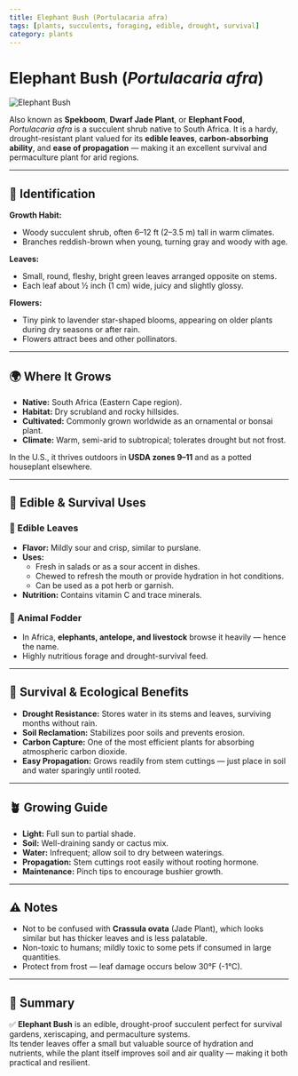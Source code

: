 ```yaml
---
title: Elephant Bush (Portulacaria afra)
tags: [plants, succulents, foraging, edible, drought, survival]
category: plants
---
```


# Elephant Bush (*Portulacaria afra*)

![Elephant Bush](plants/images/elephant_bush.jpg)

Also known as **Spekboom**, **Dwarf Jade Plant**, or **Elephant Food**, *Portulacaria afra* is a succulent shrub native to South Africa. It is a hardy, drought-resistant plant valued for its **edible leaves**, **carbon-absorbing ability**, and **ease of propagation** — making it an excellent survival and permaculture plant for arid regions.

---

## 🌱 Identification

**Growth Habit:**  
- Woody succulent shrub, often 6–12 ft (2–3.5 m) tall in warm climates.  
- Branches reddish-brown when young, turning gray and woody with age.  

**Leaves:**  
- Small, round, fleshy, bright green leaves arranged opposite on stems.  
- Each leaf about ½ inch (1 cm) wide, juicy and slightly glossy.  

**Flowers:**  
- Tiny pink to lavender star-shaped blooms, appearing on older plants during dry seasons or after rain.  
- Flowers attract bees and other pollinators.  

---

## 🌍 Where It Grows

- **Native:** South Africa (Eastern Cape region).  
- **Habitat:** Dry scrubland and rocky hillsides.  
- **Cultivated:** Commonly grown worldwide as an ornamental or bonsai plant.  
- **Climate:** Warm, semi-arid to subtropical; tolerates drought but not frost.  

In the U.S., it thrives outdoors in **USDA zones 9–11** and as a potted houseplant elsewhere.  

---

## 🍴 Edible & Survival Uses

### 🌿 Edible Leaves
- **Flavor:** Mildly sour and crisp, similar to purslane.  
- **Uses:**  
  - Fresh in salads or as a sour accent in dishes.  
  - Chewed to refresh the mouth or provide hydration in hot conditions.  
  - Can be used as a pot herb or garnish.  
- **Nutrition:** Contains vitamin C and trace minerals.  

### 🐘 Animal Fodder
- In Africa, **elephants, antelope, and livestock** browse it heavily — hence the name.  
- Highly nutritious forage and drought-survival feed.  

---

## 🌾 Survival & Ecological Benefits
- **Drought Resistance:** Stores water in its stems and leaves, surviving months without rain.  
- **Soil Reclamation:** Stabilizes poor soils and prevents erosion.  
- **Carbon Capture:** One of the most efficient plants for absorbing atmospheric carbon dioxide.  
- **Easy Propagation:** Grows readily from stem cuttings — just place in soil and water sparingly until rooted.  

---

## 🪴 Growing Guide

- **Light:** Full sun to partial shade.  
- **Soil:** Well-draining sandy or cactus mix.  
- **Water:** Infrequent; allow soil to dry between waterings.  
- **Propagation:** Stem cuttings root easily without rooting hormone.  
- **Maintenance:** Pinch tips to encourage bushier growth.  

---

## ⚠️ Notes

- Not to be confused with **Crassula ovata** (Jade Plant), which looks similar but has thicker leaves and is less palatable.  
- Non-toxic to humans; mildly toxic to some pets if consumed in large quantities.  
- Protect from frost — leaf damage occurs below 30°F (-1°C).  

---

## 🌿 Summary

✅ **Elephant Bush** is an edible, drought-proof succulent perfect for survival gardens, xeriscaping, and permaculture systems.  
Its tender leaves offer a small but valuable source of hydration and nutrients, while the plant itself improves soil and air quality — making it both practical and resilient.  
